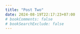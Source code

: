 ```yaml
---
title: "Post Two"
date: 2024-08-19T22:17:23+07:00
# bookComments: false
# bookSearchExclude: false
---
```

